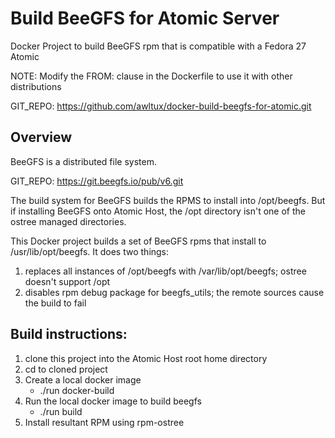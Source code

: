 # Build BeeGFS for Atomic Server
Docker Project to build BeeGFS rpm that is compatible with a Fedora 27 Atomic

NOTE: Modify the FROM: clause in the Dockerfile to use it with other distributions

GIT_REPO: https://github.com/awltux/docker-build-beegfs-for-atomic.git

## Overview
BeeGFS is a distributed file system.

GIT_REPO: https://git.beegfs.io/pub/v6.git

The build system for BeeGFS builds the RPMS to install into /opt/beegfs.
But if installing BeeGFS onto Atomic Host, the /opt directory isn't one 
of the ostree managed directories. 

This Docker project builds a set of BeeGFS rpms that install
to /usr/lib/opt/beegfs. It does two things:
1. replaces all instances of /opt/beegfs with /var/lib/opt/beegfs; ostree doesn't support /opt
2. disables rpm debug package for beegfs_utils; the remote sources cause the build to fail

## Build instructions:
1. clone this project into the Atomic Host root home directory
2. cd to cloned project
3. Create a local docker image
   * ./run docker-build
4. Run the local docker image to build beegfs
   * ./run build
5. Install resultant RPM using rpm-ostree

